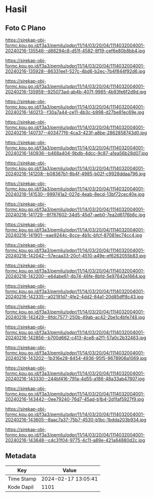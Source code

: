 # Hasil

## Foto C Plano

https://sirekap-obj-formc.kpu.go.id/f3a3/pemilu/pdpr/11/14/03/20/04/1114032004001-20240216-135546--d88294c8-d51f-4582-8f19-cef6e80b8bb4.jpg

https://sirekap-obj-formc.kpu.go.id/f3a3/pemilu/pdpr/11/14/03/20/04/1114032004001-20240216-135928--86331ee1-527c-4bd6-b2ec-7b4f844f92d6.jpg

https://sirekap-obj-formc.kpu.go.id/f3a3/pemilu/pdpr/11/14/03/20/04/1114032004001-20240216-135959--925073ad-ab4b-407f-9985-4b93fe6f2d9d.jpg

https://sirekap-obj-formc.kpu.go.id/f3a3/pemilu/pdpr/11/14/03/20/04/1114032004001-20240216-140213--f30a7a44-ce11-4b3c-b998-d27be81ec69e.jpg

https://sirekap-obj-formc.kpu.go.id/f3a3/pemilu/pdpr/11/14/03/20/04/1114032004001-20240216-140737--403477f6-4ca3-423f-a8be-2862858743d0.jpg

https://sirekap-obj-formc.kpu.go.id/f3a3/pemilu/pdpr/11/14/03/20/04/1114032004001-20240216-140936--b468a404-9bdb-4dcc-9c87-a1ea56b28d07.jpg

https://sirekap-obj-formc.kpu.go.id/f3a3/pemilu/pdpr/11/14/03/20/04/1114032004001-20240216-141208--b08367b1-8b4f-4985-b02f-c9928ddaa796.jpg

https://sirekap-obj-formc.kpu.go.id/f3a3/pemilu/pdpr/11/14/03/20/04/1114032004001-20240216-141530--999741a2-027d-4eab-8ecd-13bf72cec40e.jpg

https://sirekap-obj-formc.kpu.go.id/f3a3/pemilu/pdpr/11/14/03/20/04/1114032004001-20240216-141729--8f767602-34d5-45d7-aeb0-7ea2d6176b6c.jpg

https://sirekap-obj-formc.kpu.go.id/f3a3/pemilu/pdpr/11/14/03/20/04/1114032004001-20240216-141901--eae9244c-8cce-4b1c-bfcf-87081ec74cc4.jpg

https://sirekap-obj-formc.kpu.go.id/f3a3/pemilu/pdpr/11/14/03/20/04/1114032004001-20240216-142042--57ecaa33-20cf-4510-a49e-ef6262055b83.jpg

https://sirekap-obj-formc.kpu.go.id/f3a3/pemilu/pdpr/11/14/03/20/04/1114032004001-20240216-142200--e64abe61-4b74-46fe-8bfd-5e97642e1664.jpg

https://sirekap-obj-formc.kpu.go.id/f3a3/pemilu/pdpr/11/14/03/20/04/1114032004001-20240216-142335--a02191d7-4fe2-4dd2-84a1-20d85dff8c43.jpg

https://sirekap-obj-formc.kpu.go.id/f3a3/pemilu/pdpr/11/14/03/20/04/1114032004001-20240216-142429--8fdc7577-250b-49ab-ac42-2be1c4bfe748.jpg

https://sirekap-obj-formc.kpu.go.id/f3a3/pemilu/pdpr/11/14/03/20/04/1114032004001-20240216-142856--b700d662-c413-4ce8-a2f1-57a0c2b32463.jpg

https://sirekap-obj-formc.kpu.go.id/f3a3/pemilu/pdpr/11/14/03/20/04/1114032004001-20240216-143202--1b316e28-8454-4936-95f5-9678908a1069.jpg

https://sirekap-obj-formc.kpu.go.id/f3a3/pemilu/pdpr/11/14/03/20/04/1114032004001-20240216-143330--244bf416-791a-4d55-a186-48a33ab47807.jpg

https://sirekap-obj-formc.kpu.go.id/f3a3/pemilu/pdpr/11/14/03/20/04/1114032004001-20240216-143442--0ee79240-76d7-45ad-b1b4-2d1faf5927f9.jpg

https://sirekap-obj-formc.kpu.go.id/f3a3/pemilu/pdpr/11/14/03/20/04/1114032004001-20240216-143605--8aac7a37-75b7-4530-b1bc-1bdda203b934.jpg

https://sirekap-obj-formc.kpu.go.id/f3a3/pemilu/pdpr/11/14/03/20/04/1114032004001-20240216-143648--c4c31f04-9775-4c11-a89e-421a64880d2c.jpg


## Metadata

| Key        | Value               |
| ---------- | ------------------- |
| Time Stamp | 2024-02-17 13:05:41 |
| Kode Dapil | 1101                |



